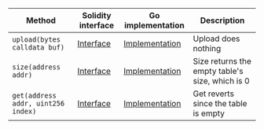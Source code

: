 <table>
  <thead>
    <tr>
      <th>Method</th>
      <th>Solidity interface</th>
      <th>Go implementation</th>
      <th>Description</th>
    </tr>
  </thead>
  <tbody>
    <tr>
      <td>
        <code>upload(bytes calldata buf)</code>
      </td>
      <td>
        <a
          href="https://github.com/OffchainLabs/nitro-contracts/blob/9edc1b943ed0255f050f91f265d96bc1ad9de1a2/src/precompiles/ArbFunctionTable.sol#L15"
          target="_blank"
        >
          Interface
        </a>
      </td>
      <td>
        <a
          href="https://github.com/OffchainLabs/nitro/blob/v2.1.0/precompiles/ArbFunctionTable.go#L19"
          target="_blank"
        >
          Implementation
        </a>
      </td>
      <td>Upload does nothing</td>
    </tr>
    <tr>
      <td>
        <code>size(address addr)</code>
      </td>
      <td>
        <a
          href="https://github.com/OffchainLabs/nitro-contracts/blob/9edc1b943ed0255f050f91f265d96bc1ad9de1a2/src/precompiles/ArbFunctionTable.sol#L18"
          target="_blank"
        >
          Interface
        </a>
      </td>
      <td>
        <a
          href="https://github.com/OffchainLabs/nitro/blob/v2.1.0/precompiles/ArbFunctionTable.go#L24"
          target="_blank"
        >
          Implementation
        </a>
      </td>
      <td>Size returns the empty table's size, which is 0</td>
    </tr>
    <tr>
      <td>
        <code>get(address addr, uint256 index)</code>
      </td>
      <td>
        <a
          href="https://github.com/OffchainLabs/nitro-contracts/blob/9edc1b943ed0255f050f91f265d96bc1ad9de1a2/src/precompiles/ArbFunctionTable.sol#L21"
          target="_blank"
        >
          Interface
        </a>
      </td>
      <td>
        <a
          href="https://github.com/OffchainLabs/nitro/blob/v2.1.0/precompiles/ArbFunctionTable.go#L29"
          target="_blank"
        >
          Implementation
        </a>
      </td>
      <td>Get reverts since the table is empty</td>
    </tr>
  </tbody>
</table>
